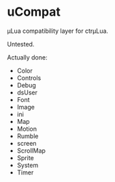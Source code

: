 # uCompat
µLua compatibility layer for ctrµLua.

Untested.

Actually done:
 * Color
 * Controls
 * Debug
 * dsUser
 * Font
 * Image
 * ini
 * Map
 * Motion
 * Rumble
 * screen
 * ScrollMap
 * Sprite
 * System
 * Timer
